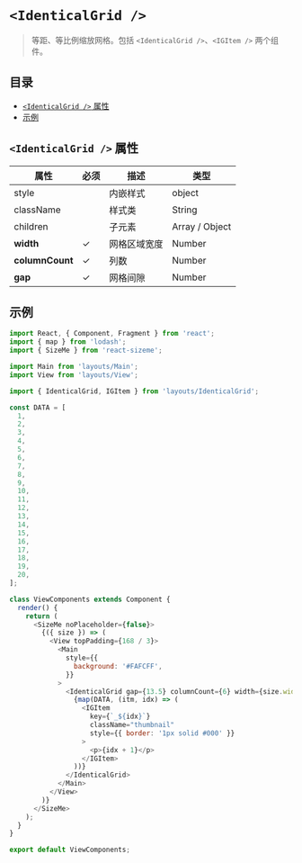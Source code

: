 # `<IdenticalGrid />`

> 等距、等比例缩放网格。包括 `<IdenticalGrid />`、`<IGItem />` 两个组件。

## 目录

- [`<IdenticalGrid />` 属性](#identicalgrid--属性)
- [示例](#示例)

## `<IdenticalGrid />` 属性

| 属性            | 必须 | 描述         | 类型           |
| --------------- | ---- | ------------ | -------------- |
| style           |      | 内嵌样式     | object         |
| className       |      | 样式类       | String         |
| children        |      | 子元素       | Array / Object |
| **width**       | ✓    | 网格区域宽度 | Number         |
| **columnCount** | ✓    | 列数         | Number         |
| **gap**         | ✓    | 网格间隙     | Number         |

## 示例

```javascript
import React, { Component, Fragment } from 'react';
import { map } from 'lodash';
import { SizeMe } from 'react-sizeme';

import Main from 'layouts/Main';
import View from 'layouts/View';

import { IdenticalGrid, IGItem } from 'layouts/IdenticalGrid';

const DATA = [
  1,
  2,
  3,
  4,
  5,
  6,
  7,
  8,
  9,
  10,
  11,
  12,
  13,
  14,
  15,
  16,
  17,
  18,
  19,
  20,
];

class ViewComponents extends Component {
  render() {
    return (
      <SizeMe noPlaceholder={false}>
        {({ size }) => (
          <View topPadding={168 / 3}>
            <Main
              style={{
                background: '#FAFCFF',
              }}
            >
              <IdenticalGrid gap={13.5} columnCount={6} width={size.width}>
                {map(DATA, (itm, idx) => (
                  <IGItem
                    key={`_${idx}`}
                    className="thumbnail"
                    style={{ border: '1px solid #000' }}
                  >
                    <p>{idx + 1}</p>
                  </IGItem>
                ))}
              </IdenticalGrid>
            </Main>
          </View>
        )}
      </SizeMe>
    );
  }
}

export default ViewComponents;
```
